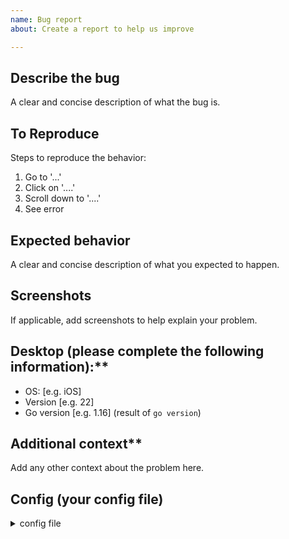 ```yaml
---
name: Bug report
about: Create a report to help us improve

---
```


## Describe the bug
A clear and concise description of what the bug is.

## To Reproduce
Steps to reproduce the behavior:
1. Go to '...'
2. Click on '....'
3. Scroll down to '....'
4. See error

## Expected behavior
A clear and concise description of what you expected to happen.

## Screenshots
If applicable, add screenshots to help explain your problem.

## Desktop (please complete the following information):**
 - OS: [e.g. iOS]
 - Version [e.g. 22]
 - Go version [e.g. 1.16] \(result of `go version`)

## Additional context**
Add any other context about the problem here.

## Config (your config file)

<details><summary>config file</summary><br><pre>
<!-
aste your config file here. To check, where your config is, run `go run . -help`
-->
</pre></details>

